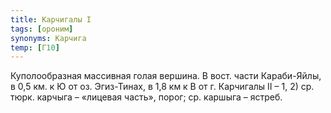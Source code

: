 ```yaml
---
title: Карчигалы I
tags: [ороним]
synonyms: Карчига
temp: [Г10]
---
```


Куполообразная массивная голая вершина. В вост. части Караби-Яйлы, в 0,5 км. к Ю
от оз. Эгиз-Тинах, в 1,8 км к В от г. Карчигалы II – 1, 2) ср. тюрк. карчыга –
«лицевая часть», порог; ср. каршыга – ястреб.
